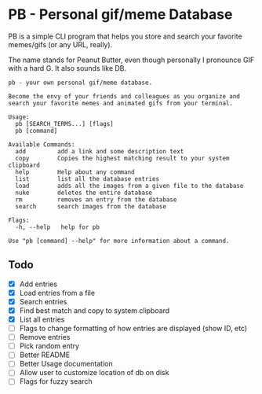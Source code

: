 # PB - Personal gif/meme Database

PB is a simple CLI program that helps you store and search your favorite memes/gifs (or any URL, really).

The name stands for Peanut Butter, even though personally I pronounce GIF with a hard G. It also sounds like DB.

```
pb - your own personal gif/meme database.

Become the envy of your friends and colleagues as you organize and search your favorite memes and animated gifs from your terminal.

Usage:
  pb [SEARCH_TERMS...] [flags]
  pb [command]

Available Commands:
  add         add a link and some description text
  copy        Copies the highest matching result to your system clipboard
  help        Help about any command
  list        list all the database entries
  load        adds all the images from a given file to the database
  nuke        deletes the entire database
  rm          removes an entry from the database
  search      search images from the database

Flags:
  -h, --help   help for pb

Use "pb [command] --help" for more information about a command.
```

## Todo

- [x] Add entries
- [x] Load entries from a file
- [x] Search entries
- [x] Find best match and copy to system clipboard
- [x] List all entries
- [ ] Flags to change formatting of how entries are displayed (show ID, etc)
- [ ] Remove entries
- [ ] Pick random entry
- [ ] Better README
- [ ] Better Usage documentation
- [ ] Allow user to customize location of db on disk
- [ ] Flags for fuzzy search
